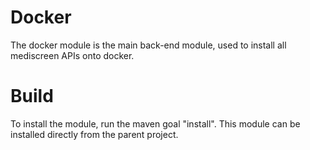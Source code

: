 # Docker
The docker module is the main back-end module, used to install all mediscreen APIs onto docker.

# Build
To install the module, run the maven goal "install".
This module can be installed directly from the parent project.
